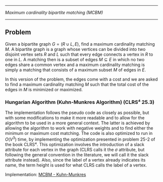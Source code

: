 _______________________________________________
*Maximum cardinality bipartite matching (MCBM)*
_______________________________________________

## Problem

Given a bipartite graph $G = (R \cup L, E)$, find a maximum cardinality matching $M$. A bipartite graph is a graph whose vertices can be divided into two disjoint vertex sets $R$ and $L$ such that every edge connects a vertex in $R$ to one in $L$. A matching then is a subset of edges $M \subseteq E$ in which no two edges share a common vertex and a maximum cardinality matching is simply a matching that consists of a maximum subset $M$ of edges in $E$.

In this version of the problem, the edges come with a cost and we are asked to find a maximum cardinality matching $M$ such that the total cost of the edges in $M$ is minimized or maximized.

### Hungarian Algorithm (Kuhn-Munkres Algorithm) (CLRS⁴ 25.3)

The implementation follows the pseudo code as closely as possible, but with some modifications to make it more readable and to allow for the algorithm to be used in a more general context. The latter is achieved by allowing the algorithm to work with negative weights and to find either the minimum or maximum cost matching. The code is also optimized to run in $O(V^3)$ time, by implementing the optimization presented in problem 25-2 of the book CLRS⁴. This optimization involves the introduction of a slack attribute for each vertex in the graph (CLRS calls it the $\sigma$ attribute, but following the general convention in the literature, we will call it the slack attribute instead). Also, since the label of a vertex already indicates its name, the term height is used for what CLRS calls the label of a vertex.

Implementation: [MCBM - Kuhn-Munkres](hungarian.c)
